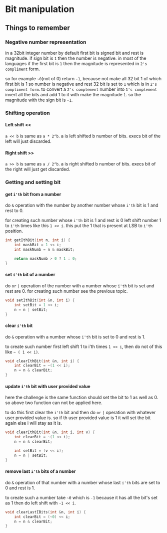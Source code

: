 # Bit manipulation

## Things to remember

### Negative number representation

in a 32bit integer number by default first bit is signed bit and rest is magnitude. if sign bit is `1` then the number is negative. in most of the languages if the first bit is `1` then the magnitude is represented in `2's compliment` form.

so for example `~0`(not of 0) return `-1`, because not make all 32 bit 1 of which first bit is 1 so number is negative and rest 32 bit is set to `1` which is in `2's compliment form`. to convert a `2's complement` number into `1's complement` invert all the bits and add 1 to it with make the magnitude `1`. so the magnitude with the sign bit is `-1`.

### Shifting operation

#### Left shift <<

`a << b` is same as `a * 2^b`. a is left shifted b number of bits. execs bit of the left will just discarded.

#### Right shift >> 

`a >> b` is same as `a / 2^b`. a is right shifted b number of bits. execs bit of the right will just get discarded.

### Getting and setting bit

#### get `i'th` bit from a number

do `&` operation with the number by another number whose `i'th` bit is 1 and rest to 0.

for creating such number whose `i'th` bit is 1 and rest is 0 left shift number 1 to `i'th` times like this `1 << i`. this put the 1 that is present at LSB to `i'th` position.

```c++
int getIthBit(int n, int i) {
    int maskBit = 1 << i;
    int maskNumb = n & maskBit;

    return maskNumb > 0 ? 1 : 0;
}
```

#### set `i'th` bit of a number

do `or` `|` operation of the number with a number whose `i'th` bit is set and rest are 0. for creating such number see the previous topic.

```c++
void setIthBit(int &n, int i) {
    int setBit = 1 << i;
    n = n | setBit;
}
```

#### clear `i'th` bit

do `&` operation with a number whose `i'th` bit is set to 0 and rest is 1.

to create such number first left shift 1 to i'th times `1 << i`, then do not of this like `~ ( 1 << i)`.

```c++
void clearIthBit(int &n, int i) {
    int clearBit = ~(1 << i);
    n = n & clearBit;
}
```

#### update `i'th` bit with user provided value

here the challenge is the same function should set the bit to 1 as well as 0. so above two function can not be applied here.

to do this first clear the `i'th` bit and then do `or` `|` operation with whatever user provided value is. so if th user provided value is 1 it will set the bit again else i will stay as it is.

```c++
void clearIthBit(int &n, int i, int v) {
    int clearBit = ~(1 << i);
    n = n & clearBit;

    int setBit = (v << i);
    n = n | setBit;
}
```

#### remove last `i'th` bits of a number

do `&` operation of that number with a number whose last `i'th` bits are set to 0 and rest is 1.

to create such a number take `~0` which is `-1` because it has all the bit's set as 1 then do left shift with `-1 << i`.

```c++
void clearLastIBits(int &n, int i) {
    int clearBit = (~0) << i;
    n = n & clearBit;
}
```